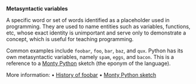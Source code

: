 **Metasyntactic variables**

A specific word or set of words identified as a placeholder used in programming. They are used to name entities such as variables, functions, etc, whose exact identity is unimportant and serve only to demonstrate a concept, which is useful for teaching programming.

Common examples include `foobar`, `foo`, `bar`, `baz`, and `qux`.
Python has its own metasyntactic variables, namely `spam`, `eggs`, and `bacon`. This is a reference to a [Monty Python](https://en.wikipedia.org/wiki/Monty_Python) sketch (the eponym of the language).

More information:
• [History of foobar](https://en.wikipedia.org/wiki/Foobar)
• [Monty Python sketch](https://en.wikipedia.org/wiki/Spam_%28Monty_Python%29)
